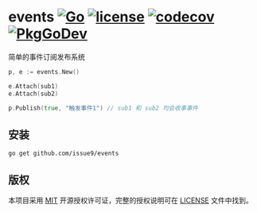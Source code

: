 events
[![Go](https://github.com/issue9/events/workflows/Go/badge.svg)](https://github.com/issue9/events/actions?query=workflow%3AGo)
[![license](https://img.shields.io/badge/license-MIT-brightgreen.svg?style=flat)](https://opensource.org/licenses/MIT)
[![codecov](https://codecov.io/gh/issue9/events/branch/master/graph/badge.svg)](https://codecov.io/gh/issue9/events)
[![PkgGoDev](https://pkg.go.dev/badge/github.com/issue9/events)](https://pkg.go.dev/github.com/issue9/events)
======

简单的事件订阅发布系统

```go
p, e := events.New()

e.Attach(sub1)
e.Attach(sub2)

p.Publish(true, "触发事件1") // sub1 和 sub2 均会收事事件
```

安装
----

```shell
go get github.com/issue9/events
```

版权
----

本项目采用 [MIT](https://opensource.org/licenses/MIT) 开源授权许可证，完整的授权说明可在 [LICENSE](LICENSE) 文件中找到。
